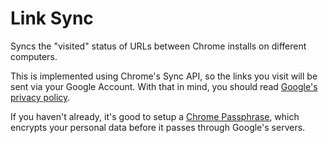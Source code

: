 # Link Sync

Syncs the "visited" status of URLs between Chrome installs on different computers.

This is implemented using Chrome's Sync API, so the links you visit will be sent via your Google Account. With that in mind, you should read [Google's privacy policy](https://www.google.com.au/chrome/browser/privacy/#signed-in).

If you haven't already, it's good to setup a [Chrome Passphrase](https://support.google.com/chrome/answer/165139#passphrase), which encrypts your personal data before it passes through Google's servers.
